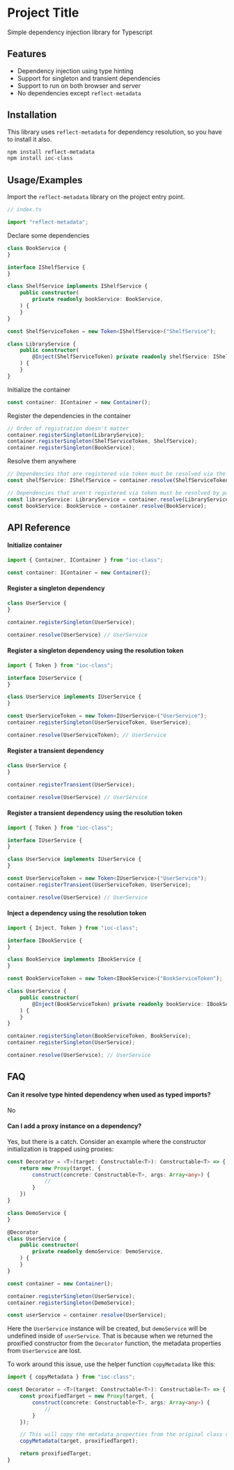 # Project Title

Simple dependency injection library for Typescript

## Features

- Dependency injection using type hinting
- Support for singleton and transient dependencies
- Support to run on both browser and server
- No dependencies except `reflect-metadata`

## Installation

This library uses `reflect-metadata` for dependency resolution, so you have to install it also.

```bash
npm install reflect-metadata
npm install ioc-class
```

## Usage/Examples

Import the `reflect-metadata` library on the project entry point.

```typescript
// index.ts

import "reflect-metadata";
```

Declare some dependencies

```typescript
class BookService {
}

interface IShelfService {
}

class ShelfService implements IShelfService {
	public constructor(
		private readonly bookService: BookService,
	) {
	}
}

const ShelfServiceToken = new Token<IShelfService>("ShelfService");

class LibraryService {
	public constructor(
		@Inject(ShelfServiceToken) private readonly shelfService: IShelfService,
	) {
	}
}
```

Initialize the container

```typescript
const container: IContainer = new Container();
```

Register the dependencies in the container

```typescript
// Order of registration doesn't matter
container.registerSingleton(LibraryService);
container.registerSingleton(ShelfServiceToken, ShelfService);
container.registerSingleton(BookService);
```

Resolve them anywhere

```typescript
// Dependencies that are registered via token must be resolved via the same token
const shelfService: IShelfService = container.resolve(ShelfServiceToken, ShelfService);

// Dependencies that aren't registered via token must be resolved by passing themselves
const libraryService: LibraryService = container.resolve(LibraryService);
const bookService: BookService = container.resolve(BookService);
```

## API Reference

#### Initialize container

```typescript
import { Container, IContainer } from "ioc-class";

const container: IContainer = new Container();
```

#### Register a singleton dependency

```typescript
class UserService {
}

container.registerSingleton(UserService);

container.resolve(UserService) // UserService
```

#### Register a singleton dependency using the resolution token

```typescript
import { Token } from "ioc-class";

interface IUserService {
}

class UserService implements IUserService {
}

const UserServiceToken = new Token<IUserService>("UserService");
container.registerSingleton(UserServiceToken, UserService);

container.resolve(UserServiceToken); // UserService
```

#### Register a transient dependency

```typescript
class UserService {
}

container.registerTransient(UserService);

container.resolve(UserService) // UserService
```

#### Register a transient dependency using the resolution token

```typescript
import { Token } from "ioc-class";

interface IUserService {
}

class UserService implements IUserService {
}

const UserServiceToken = new Token<IUserService>("UserService");
container.registerTransient(UserServiceToken, UserService);

container.resolve(UserService) // UserService
```

#### Inject a dependency using the resolution token

```typescript
import { Inject, Token } from "ioc-class";

interface IBookService {
}

class BookService implements IBookService {
}

const BookServiceToken = new Token<IBookService>("BookServiceToken");

class UserService {
	public constructor(
		@Inject(BookServiceToken) private readonly bookService: IBookService,
	) {
	}
}

container.registerSingleton(BookServiceToken, BookService);
container.registerSingleton(UserService);

container.resolve(UserService); // UserService
```

## FAQ

#### Can it resolve type hinted dependency when used as typed imports?

No

#### Can I add a proxy instance on a dependency?

Yes, but there is a catch. Consider an example where the constructor initialization is trapped using proxies:

```typescript
const Decorator = <T>(target: Constructable<T>): Constructable<T> => {
	return new Proxy(target, {
		construct(concrete: Constructable<T>, args: Array<any>) {
			//
		}
	})
}

class DemoService {
}

@Decorator
class UserService {
	public constructor(
		private readonly demoService: DemoService,
	) {
	}
}

const container = new Container();

container.registerSingleton(UserService);
container.registerSingleton(DemoService);

const userService = container.resolve(UserService);
```

Here the `UserService` instance will be created, but `demoService` will be undefined inside of `userService`. That is because when we returned the proxified constructor from the `Decorator` function, the metadata properties from `UserService` are lost.

To work around this issue, use the helper function `copyMetadata` like this:

```typescript
import { copyMetadata } from "ioc-class";

const Decorator = <T>(target: Constructable<T>): Constructable<T> => {
	const proxifiedTarget = new Proxy(target, {
		construct(concrete: Constructable<T>, args: Array<any>) {
			//
		}
	});

	// This will copy the metadata properties from the original class constructor to the proxified one.
	copyMetadata(target, proxifiedTarget);

	return proxifiedTarget;
}
```
